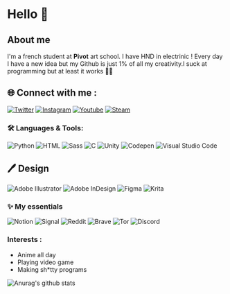 # Hello 👋

## About me

I'm a french student at <b>Pivot</b> art school. I have HND in electrinic ! Every day I have a new idea but my Github is just 1% of all my creativity.I suck at programming but at least it works 🤷‍♂️

## 🌐 Connect with me :

[![Twitter](https://img.shields.io/badge/Twitter-1DA1F2?style=for-the-badge&logo=twitter&logoColor=white)](https://twitter.com/mrpandadrawing)
[![Instagram](https://img.shields.io/badge/Instagram-E4405F?style=for-the-badge&logo=instagram&logoColor=white)](https://www.instagram.com/mrpandart)
[![Youtube](https://img.shields.io/badge/YouTube-FF0000?style=for-the-badge&logo=youtube&logoColor=white)](https://www.youtube.com/channel/UCxOmo6zQe1i5QqLAg-fF9DQ)
[![Steam](https://img.shields.io/badge/Steam-000000?style=for-the-badge&logo=steam&logoColor=white)](https://steamcommunity.com/id/pandanasa/)

### 🛠️ Languages & Tools:

![Python](https://img.shields.io/badge/Python-14354C?style=for-the-badge&logo=python&logoColor=white)
![HTML](https://img.shields.io/badge/HTML5-E34F26?style=for-the-badge&logo=html5&logoColor=white)
![Sass](https://img.shields.io/badge/Sass-CC6699?style=for-the-badge&logo=sass&logoColor=white)
![C](https://img.shields.io/badge/C-00599C?style=for-the-badge&logo=c&logoColor=white)
![Unity](https://img.shields.io/badge/Unity-100000?style=for-the-badge&logo=unity&logoColor=white)
![Codepen](https://img.shields.io/badge/Codepen-000000?style=for-the-badge&logo=codepen&logoColor=white)
![Visual Studio Code](https://img.shields.io/badge/Visual_Studio_Code-0078D4?style=for-the-badge&logo=visual%20studio%20code&logoColor=white)

## 🖊️ Design

![Adobe Illustrator](https://img.shields.io/badge/Adobe%20Illustrator-FF9A00?style=for-the-badge&logo=adobe%20illustrator&logoColor=white)
![Adobe InDesign](https://img.shields.io/badge/Adobe%20InDesign-FF3366?style=for-the-badge&logo=Adobe%20InDesign&logoColor=white)
![Figma](https://img.shields.io/badge/Figma-F24E1E?style=for-the-badge&logo=figma&logoColor=white)
![Krita](https://img.shields.io/badge/Krita-203759?style=for-the-badge&logo=krita&logoColor=EEF37B)

### ✨ My essentials

![Notion](https://img.shields.io/badge/Notion-000000?style=for-the-badge&logo=notion&logoColor=white)
![Signal](https://img.shields.io/badge/Signal-3A76F0?style=for-the-badge&logo=signal&logoColor=white)
![Reddit](https://img.shields.io/badge/Reddit-FF4500?style=for-the-badge&logo=reddit&logoColor=white)
![Brave](https://img.shields.io/badge/Brave-FF1B2D?style=for-the-badge&logo=Brave&logoColor=white)
![Tor](https://img.shields.io/badge/Tor_Browser-7D4698?style=for-the-badge&logo=Tor-Browser&logoColor=white)
![Discord](https://img.shields.io/badge/Discord-7289DA?style=for-the-badge&logo=discord&logoColor=white)

### Interests :

- Anime all day
- Playing video game
- Making sh\*tty programs 


![Anurag's github stats](https://github-readme-stats.vercel.app/api?username=MrRoiPanda&show_icons=true&theme=radical)
